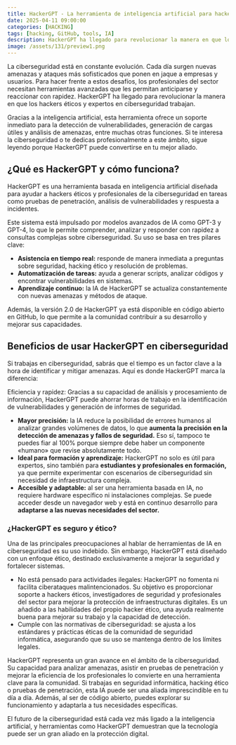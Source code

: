 ```yaml
---
title: HackerGPT - La herramienta de inteligencia artificial para hackers éticos y la comunidad de ciberseguridad
date: 2025-04-11 09:00:00 
categories: [HACKING]
tags: [hacking, GitHub, tools, IA]
description: HackerGPT ha llegado para revolucionar la manera en que los hackers éticos y expertos en ciberseguridad trabajan.
image: /assets/131/preview1.png
---
```


La ciberseguridad está en constante evolución. Cada día surgen nuevas amenazas y ataques más sofisticados que ponen en jaque a empresas y usuarios. Para hacer frente a estos desafíos, los profesionales del sector necesitan herramientas avanzadas que les permitan anticiparse y reaccionar con rapidez. HackerGPT ha llegado para revolucionar la manera en que los hackers éticos y expertos en ciberseguridad trabajan.

Gracias a la inteligencia artificial, esta herramienta ofrece un soporte inmediato para la detección de vulnerabilidades, generación de cargas útiles y análisis de amenazas, entre muchas otras funciones. Si te interesa la ciberseguridad o te dedicas profesionalmente a este ámbito, sigue leyendo porque HackerGPT puede convertirse en tu mejor aliado.

## ¿Qué es HackerGPT y cómo funciona?

HackerGPT es una herramienta basada en inteligencia artificial diseñada para ayudar a hackers éticos y profesionales de la ciberseguridad en tareas como pruebas de penetración, análisis de vulnerabilidades y respuesta a incidentes.

Este sistema está impulsado por modelos avanzados de IA como GPT-3 y GPT-4, lo que le permite comprender, analizar y responder con rapidez a consultas complejas sobre ciberseguridad. Su uso se basa en tres pilares clave:

- **Asistencia en tiempo real:**  responde de manera inmediata a preguntas sobre seguridad, hacking ético y resolución de problemas.
- **Automatización de tareas:** ayuda a generar scripts, analizar códigos y encontrar vulnerabilidades en sistemas.
- **Aprendizaje continuo:** la IA de HackerGPT se actualiza constantemente con nuevas amenazas y métodos de ataque.

Además, la versión 2.0 de HackerGPT ya está disponible en código abierto en GitHub, lo que permite a la comunidad contribuir a su desarrollo y mejorar sus capacidades.

## Beneficios de usar HackerGPT en ciberseguridad

Si trabajas en ciberseguridad, sabrás que el tiempo es un factor clave a la hora de identificar y mitigar amenazas. Aquí es donde HackerGPT marca la diferencia:

Eficiencia y rapidez: Gracias a su capacidad de análisis y procesamiento de información, HackerGPT puede ahorrar horas de trabajo en la identificación de vulnerabilidades y generación de informes de seguridad.

- **Mayor precisión:** la IA reduce la posibilidad de errores humanos al analizar grandes volúmenes de datos, lo que **aumenta la precisión en la detección de amenazas y fallos de seguridad.** Eso sí, tampoco te puedes fiar al 100% porque siempre debe haber un componente «humano» que revise absolutamente todo.
- **Ideal para formación y aprendizaje:** HackerGPT no solo es útil para expertos, sino también para **estudiantes y profesionales en formación,** ya que permite experimentar con escenarios de ciberseguridad sin necesidad de infraestructura compleja.
- **Accesible y adaptable:** al ser una herramienta basada en IA, no requiere hardware específico ni instalaciones complejas. Se puede acceder desde un navegador web y está en continuo desarrollo para **adaptarse a las nuevas necesidades del sector.**

### ¿HackerGPT es seguro y ético?

Una de las principales preocupaciones al hablar de herramientas de IA en ciberseguridad es su uso indebido. Sin embargo, HackerGPT está diseñado con un enfoque ético, destinado exclusivamente a mejorar la seguridad y fortalecer sistemas.

- No está pensado para actividades ilegales: HackerGPT no fomenta ni facilita ciberataques malintencionados. Su objetivo es proporcionar soporte a hackers éticos, investigadores de seguridad y profesionales del sector para mejorar la protección de infraestructuras digitales. Es un añadido a las habilidades del propio hacker ético, una ayuda realmente buena para mejorar su trabajo y la capacidad de detección.
- Cumple con las normativas de ciberseguridad: se ajusta a los estándares y prácticas éticas de la comunidad de seguridad informática, asegurando que su uso se mantenga dentro de los límites legales.

HackerGPT representa un gran avance en el ámbito de la ciberseguridad. Su capacidad para analizar amenazas, asistir en pruebas de penetración y mejorar la eficiencia de los profesionales lo convierte en una herramienta clave para la comunidad. Si trabajas en seguridad informática, hacking ético o pruebas de penetración, esta IA puede ser una aliada imprescindible en tu día a día. Además, al ser de código abierto, puedes explorar su funcionamiento y adaptarla a tus necesidades específicas.

El futuro de la ciberseguridad está cada vez más ligado a la inteligencia artificial, y herramientas como HackerGPT demuestran que la tecnología puede ser un gran aliado en la protección digital.


  
